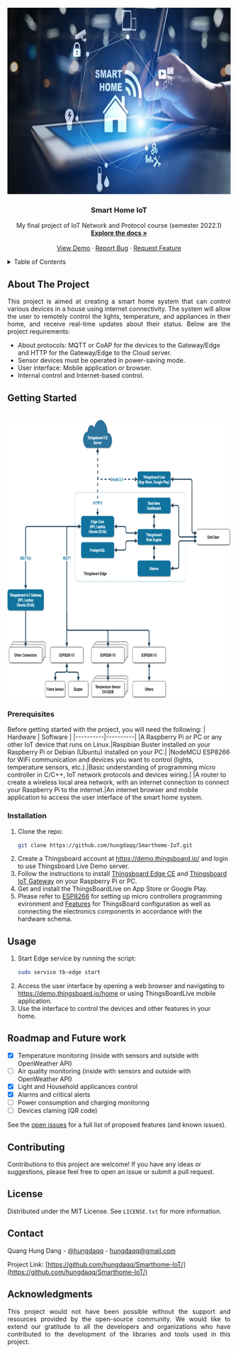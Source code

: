 <!-- PROJECT LOGO -->
<br />
<div align="center">
  <a href="https://github.com/hungdaqq/Smarthome-IoT">
    <img src="images/smarthome.jpg" alt="Logo" width="800" height="420">
  </a>

<h3 align="center">Smart Home IoT</h3>

  <p align="center">
    My final project of IoT Network and Protocol course (semester 2022.1)
    <br />
    <a href="https://github.com/hungdaqq/Smarthome-IoT"><strong>Explore the docs »</strong></a>
    <br />
    <br />
    <a href="https://github.com/hungdaqq/Smarthome-IoT">View Demo</a>
    ·
    <a href="https://github.com/hungdaqq/Smarthome-IoT/issues">Report Bug</a>
    ·
    <a href="https://github.com/hungdaqq/Smarthome-IoT/issues">Request Feature</a>
  </p>
</div>



<!-- TABLE OF CONTENTS -->
<details>
  <summary>Table of Contents</summary>
  <ol>
    <li>
      <a href="#about-the-project">About The Project</a>
      </ul>
    </li>
    <li>
      <a href="#getting-started">Getting Started</a>
      <ul>
        <li><a href="#prerequisites">Prerequisites</a></li>
        <li><a href="#installation">Installation</a></li>
      </ul>
    </li>
    <li><a href="#usage">Usage</a></li>
    <li><a href="#roadmap">Roadmap</a></li>
    <li><a href="#contributing">Contributing</a></li>
    <li><a href="#license">License</a></li>
    <li><a href="#contact">Contact</a></li>
    <li><a href="#acknowledgments">Acknowledgments</a></li>
  </ol>
</details>



<!-- ABOUT THE PROJECT -->
## About The Project

<p align="justify">
This project is aimed at creating a smart home system that can control various devices in a house using internet connectivity. The system will allow the user to remotely control the lights, temperature, and appliances in their home, and receive real-time updates about their status. Below are the project requirements: </p>

- About protocols: MQTT or CoAP for the devices to the Gateway/Edge and HTTP for the Gateway/Edge to the Cloud server.
- Sensor devices must be operated in power-saving mode.
- User interface: Mobile application or browser.
- Internal control and Internet-based control.

<!-- GETTING STARTED -->
## Getting Started
<br />
<div align="center">
  <a href="https://github.com/hungdaqq/Smarthome-IoT">
    <img src="images/diagram.png" alt="Logo" width="800" height="630">
  </a>
</div>

### Prerequisites
Before getting started with the project, you will need the following:
| Hardware | Software |
|----------|----------|
|A Raspberry Pi or PC or any other IoT device that runs on Linux.|Raspbian Buster installed on your Raspberry Pi or Debian (Ubuntu) installed on your PC.|
|NodeMCU ESP8266 for WiFi communication and devices you want to control (lights, temperature sensors, etc.).|Basic understanding of programming micro controller in C/C++, IoT network protocols and devices wiring.|
|A router to create a wireless local area network, with an internet connection to connect your Raspberry Pi to the internet.|An internet browser and mobile application to access the user interface of the smart home system.

### Installation

1. Clone the repo:
   ```sh
   git clone https://github.com/hungdaqq/Smarthome-IoT.git
   ```
2. Create a Thingsboard account at https://demo.thingsboard.io/ and login to use Thingsboard Live Demo server.
3. Follow the instructions to install [Thingsboard Edge CE](https://thingsboard.io/docs/user-guide/install/edge/installation-options/) and [Thingsboard IoT Gateway](https://thingsboard.io/docs/iot-gateway/installation/) on your Raspberry Pi or PC. 
4. Get and install the ThingsBoardLive on App Store or Google Play.
5. Please refer to [ESP8266](https://github.com/hungdaqq/Smarthome-IoT/tree/main/ESP8266) for setting up micro controllers programming evironment and [Features]() for ThingsBoard configuration as well as connecting the electronics components in accordance with the hardware schema.

<!-- USAGE EXAMPLES -->
## Usage

1. Start Edge service by running the script:
   ```sh
   sudo service tb-edge start
   ```
2. Access the user interface by opening a web browser and navigating to https://demo.thingsboard.io/home or using ThingsBoardLive mobile application.
3. Use the interface to control the devices and other features in your home.


<!-- ROADMAP -->
## Roadmap and Future work

- [x] Temperature monitoring (inside with sensors and outside with OpenWeather API)
- [ ] Air quality monitoring (inside with sensors and outside with OpenWeather API)
- [x] Light and Household applicances control
- [x] Alarms and critical alerts
- [ ] Power consumption and charging monitoring
- [ ] Devices claming (QR code)

See the [open issues](https://github.com/hungdaqq/Smarthome-IoT/issues) for a full list of proposed features (and known issues).

<!-- CONTRIBUTING -->
## Contributing

Contributions to this project are welcome! If you have any ideas or suggestions, please feel free to open an issue or submit a pull request.

<!-- LICENSE -->
## License

Distributed under the MIT License. See `LICENSE.txt` for more information.


<!-- CONTACT -->
## Contact

Quang Hung Dang - [@hungdaqq](https://www.linkedin.com/in/hungdaqq/) - hungdaqq@gmail.com

Project Link: [https://github.com/hungdaqq/Smarthome-IoT/](https://github.com/hungdaqq/Smarthome-IoT/)


<!-- ACKNOWLEDGMENTS -->
## Acknowledgments
<p align="justify">
This project would not have been possible without the support and resources provided by the open-source community. We would like to extend our gratitude to all the developers and organizations who have contributed to the development of the libraries and tools used in this project.
</p>
